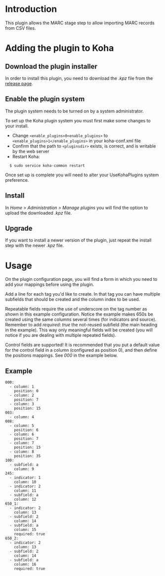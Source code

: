 # Introduction

This plugin allows the MARC stage step to allow importing MARC records from CSV files.

# Adding the plugin to Koha

## Download the plugin installer

In order to install this plugin, you need to download the _.kpz_ file from the [release page](https://github.com/bywatersolutions/koha-plugin-csv2marc/releases).

## Enable the plugin system

The plugin system needs to be turned on by a system administrator.

To set up the Koha plugin system you must first make some changes to your install.

* Change `<enable_plugins>0<enable_plugins>` to `<enable_plugins>1</enable_plugins>` in your koha-conf.xml file
* Confirm that the path to `<pluginsdir>` exists, is correct, and is writable by the web server
* Restart Koha:

```
  $ sudo service koha-common restart
```

Once set up is complete you will need to alter your UseKohaPlugins system preference.

## Install

In _Home > Administration > Manage plugins_ you will find the option to upload the downloaded _.kpz_ file.

## Upgrade

If you want to install a newer version of the plugin, just repeat the install step with the newer _.kpz_ file.

# Usage

On the plugin configuration page, you will find a form in which you need to add your mappings before using the plugin.

Add a line for each tag you'd like to create. In that tag you can have multiple subfields that should be created and the column index to be used.

Repeatable fields require the use of underscore on the tag number as shown in this example configuration. Notice the example makes 650s be created using the same columns several times (for indicators and source). Remember to add _required: true_ the not-reused subfield (the main heading in the example). This way only meaningful fields will be created (you will notice if you are dealing with multiple repeated fields).

Control fields are supported! It is recommended that you put a default value for the control field in a column (configured as position 0), and then define the positions mappings. See _000_ in the example below.

## Example

```
000:
  - column: 1
    position: 0
  - column: 2
    position: 7
  - column: 3
    position: 15
003:
  - column: 4
008:
  - column: 5
    position: 6
  - column: 6
    position: 7
  - column: 7
    position: 15
  - column: 8
    position: 35
100:
  - subfield: a
    column: 9
245:
  - indicator: 1
    column: 10
  - indicator: 2
    column: 11
  - subfield: a
    column: 12
650_1:
  - indicator: 2
    column: 13
  - subfield: 2
    column: 14
  - subfield: a
    column: 15
    required: true
650_2:
  - indicator: 2
    column: 13
  - subfield: 2
    column: 14
  - subfield: a
    column: 16
    required: true
```
